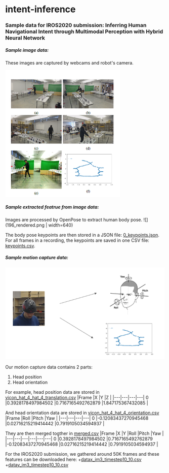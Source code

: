 # intent-inference
### Sample data for IROS2020 submission: Inferring Human Navigational Intent through Multimodal Perception with Hybrid Neural Network

##### Sample image data:
These images are captured by webcams and robot's camera.

![](Capture.PNG)

##### Sample extracted featrue from image data:
Images are processed by OpenPose to extract human body pose.
![](196_rendered.png | width=640)

The body pose keypoints are then stored in a JSON file: [0_keypoints.json](https://github.com/zhitianz/intent-inference/blob/master/0_keypoints.json).
For all frames in a recording, the keypoints are saved in one CSV file: [keypoints.csv](https://github.com/zhitianz/intent-inference/blob/master/keypoints.csv).

##### Sample motion capture data:
![](Capture2.PNG)

Our motion capture data contains 2 parts:
1. Head position
2. Head orientation

For example, head position data are stored in [vicon_hat_4_hat_4_translation.csv](https://github.com/zhitianz/intent-inference/blob/master/vicon_hat_4_hat_4_translation.csv)
|Frame |X |Y |Z |
|---|---|---|---|
0 |0.3928178497984502 |0.7167165492762879 |1.847175367432085 |

And head orientation data are stored in [vicon_hat_4_hat_4_orientation.csv](https://github.com/zhitianz/intent-inference/blob/master/vicon_hat_4_hat_4_orientation.csv)
|Frame |Roll |Pitch |Yaw |
|---|---|---|---|
0 |-0.12083437270945468 |0.02716215219414442 |0.7919105034594937 |

They are then merged togther in [merged.csv](https://github.com/zhitianz/intent-inference/blob/master/merged.csv)
|Frame |X |Y |Roll |Pitch |Yaw |
|---|---|---|---|---|---|
0 |0.3928178497984502 |0.7167165492762879 |-0.12083437270945468 |0.02716215219414442 |0.7919105034594937 |

For the IROS2020 submission, we gathered around 50K frames and these features can be downloaded here:
+[datax_im3_timestep10_10.csv](https://drive.google.com/file/d/1M0wXy1s9IQQpZ0ZAbSLjioXZZLk57njU/view?usp=sharing)
+[datay_im3_timestep10_10.csv](https://drive.google.com/file/d/1ojPuhh0n9UcEnFxuSQgPzKvOw7iAeKjh/view?usp=sharing)



